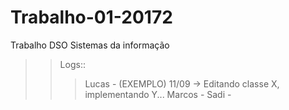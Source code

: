# Trabalho-01-20172
Trabalho DSO Sistemas da informação

>>Logs::
>>>Lucas - (EXEMPLO) 11/09 -> Editando classe X, implementando Y... 
>>>Marcos -
>>>Sadi -
